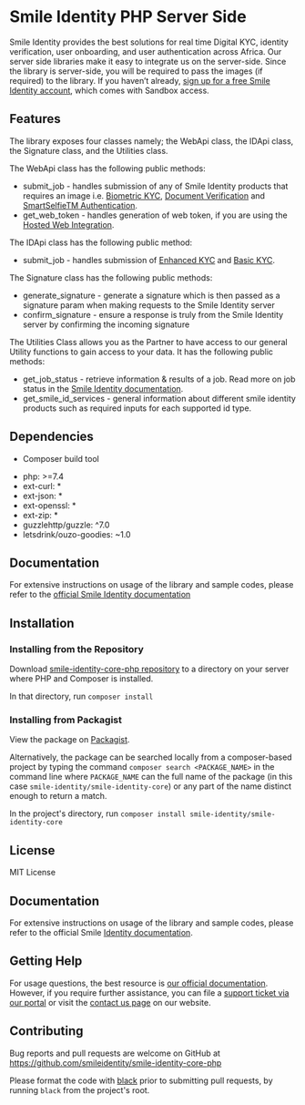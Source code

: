 # Smile Identity PHP Server Side

Smile Identity provides the best solutions for real time Digital KYC, identity verification, user onboarding, and user authentication across Africa. Our server side libraries make it easy to integrate us on the server-side. Since the library is server-side, you will be required to pass the images (if required) to the library.
If you haven’t already, [sign up for a free Smile Identity account](https://www.smileidentity.com/schedule-a-demo/), which comes with Sandbox access.


## Features

The library exposes four classes namely; the WebApi class, the IDApi class, the Signature class, and the Utilities class.

The WebApi class has the following public methods:
- submit_job - handles submission of any of Smile Identity products that requires an image i.e. [Biometric KYC](https://docs.smileidentity.com/products/biometric-kyc), [Document Verification](https://docs.smileidentity.com/products/document-verification) and [SmartSelfieTM Authentication](https://docs.smileidentity.com/products/biometric-authentication).
- get_web_token - handles generation of web token, if you are using the [Hosted Web Integration](https://docs.smileidentity.com/web-mobile-web/web-integration-beta).

The IDApi class has the following public method:
- submit_job - handles submission of [Enhanced KYC](https://docs.smileidentity.com/products/identity-lookup) and [Basic KYC](https://docs.smileidentity.com/products/id-verification).

The Signature class has the following public methods:
- generate_signature - generate a signature which is then passed as a signature param when making requests to the Smile Identity server
- confirm_signature - ensure a response is truly from the Smile Identity server by confirming the incoming signature

The Utilities Class allows you as the Partner to have access to our general Utility functions to gain access to your data. It has the following public methods:
- get_job_status - retrieve information & results of a job. Read more on job status in the [Smile Identity documentation](https://docs.smileidentity.com/further-reading/job-status).
- get_smile_id_services - general information about different smile identity products such as required inputs for each supported id type.


## Dependencies

* Composer build tool
- php: >=7.4
- ext-curl: *
- ext-json: *
- ext-openssl: *
- ext-zip: *
- guzzlehttp/guzzle: ^7.0
- letsdrink/ouzo-goodies: ~1.0

## Documentation

For extensive instructions on usage of the library and sample codes, please refer to the [official Smile Identity documentation](https://docs.smileidentity.com/server-to-server/php)

## Installation

### Installing from the Repository

Download [smile-identity-core-php repository](https://github.com/smileidentity/smile-identity-core-php) to a directory on your server where PHP and Composer is installed.

In that directory, run `composer install`

### Installing from Packagist

View the package on [Packagist](https://packagist.org/packages/smile-identity/smile-identity-core).

Alternatively, the package can be searched locally from a composer-based project by typing the command `composer search <PACKAGE_NAME>` in the command line where `PACKAGE_NAME` can the full name of the package (in this case `smile-identity/smile-identity-core`) or any part of the name distinct enough to return a match.

In the project's directory, run `composer install smile-identity/smile-identity-core`

## License

MIT License

## Documentation

For extensive instructions on usage of the library and sample codes, please refer to the official Smile [Identity documentation](https://docs.smileidentity.com/server-to-server/php).

## Getting Help

For usage questions, the best resource is [our official documentation](https://docs.smileidentity.com/). However, if you require further assistance, you can file a [support ticket via our portal](https://portal.smileidentity.com/partner/support/tickets) or visit the [contact us page](https://www.smileidentity.com/contact-us/) on our website.

## Contributing

Bug reports and pull requests are welcome on GitHub at https://github.com/smileidentity/smile-identity-core-php

Please format the code with [black](https://github.com/psf/black) prior to submitting pull requests, by running ```black``` from the project's root.
